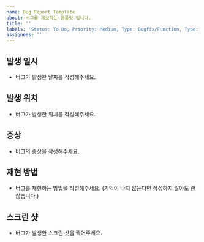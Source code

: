 ```yaml
---
name: Bug Report Template
about: 버그를 제보하는 템플릿 입니다.
title: ''
labels: 'Status: To Do, Priority: Medium, Type: Bugfix/Function, Type: Bugfix/UI'
assignees: ''
---
```


## 발생 일시

* 버그가 발생한 날짜를 작성해주세요.

## 발생 위치

* 버그가 발생한 위치를 작성해주세요.

## 증상

* 버그의 증상을 작성해주세요.

## 재현 방법

* 버그를 재현하는 방법을 작성해주세요. (기억이 나지 않는다면 작성하지 않아도 괜찮습니다.)

## 스크린 샷

* 버그가 발생한 스크린 샷을 찍어주세요.